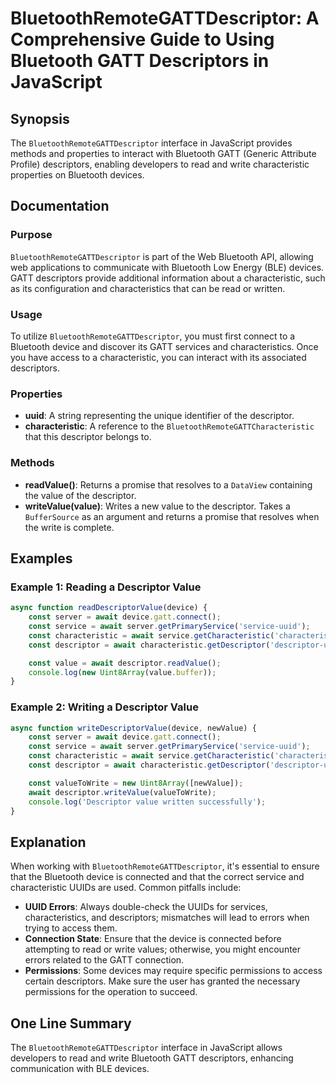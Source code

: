 <!--
Meta Description: # BluetoothRemoteGATTDescriptor: A Comprehensive Guide to Using Bluetooth GATT Descriptors in JavaScript ## Synopsis The `BluetoothRemoteGATTDescripto...
Meta Keywords: descriptor, characteristic, const, await, bluetooth
-->

# BluetoothRemoteGATTDescriptor: A Comprehensive Guide to Using Bluetooth GATT Descriptors in JavaScript

## Synopsis
The `BluetoothRemoteGATTDescriptor` interface in JavaScript provides methods and properties to interact with Bluetooth GATT (Generic Attribute Profile) descriptors, enabling developers to read and write characteristic properties on Bluetooth devices.

## Documentation
### Purpose
`BluetoothRemoteGATTDescriptor` is part of the Web Bluetooth API, allowing web applications to communicate with Bluetooth Low Energy (BLE) devices. GATT descriptors provide additional information about a characteristic, such as its configuration and characteristics that can be read or written.

### Usage
To utilize `BluetoothRemoteGATTDescriptor`, you must first connect to a Bluetooth device and discover its GATT services and characteristics. Once you have access to a characteristic, you can interact with its associated descriptors.

### Properties
- **uuid**: A string representing the unique identifier of the descriptor.
- **characteristic**: A reference to the `BluetoothRemoteGATTCharacteristic` that this descriptor belongs to.

### Methods
- **readValue()**: Returns a promise that resolves to a `DataView` containing the value of the descriptor.
- **writeValue(value)**: Writes a new value to the descriptor. Takes a `BufferSource` as an argument and returns a promise that resolves when the write is complete.

## Examples
### Example 1: Reading a Descriptor Value
```javascript
async function readDescriptorValue(device) {
    const server = await device.gatt.connect();
    const service = await server.getPrimaryService('service-uuid');
    const characteristic = await service.getCharacteristic('characteristic-uuid');
    const descriptor = await characteristic.getDescriptor('descriptor-uuid');

    const value = await descriptor.readValue();
    console.log(new Uint8Array(value.buffer));
}
```

### Example 2: Writing a Descriptor Value
```javascript
async function writeDescriptorValue(device, newValue) {
    const server = await device.gatt.connect();
    const service = await server.getPrimaryService('service-uuid');
    const characteristic = await service.getCharacteristic('characteristic-uuid');
    const descriptor = await characteristic.getDescriptor('descriptor-uuid');

    const valueToWrite = new Uint8Array([newValue]);
    await descriptor.writeValue(valueToWrite);
    console.log('Descriptor value written successfully');
}
```

## Explanation
When working with `BluetoothRemoteGATTDescriptor`, it's essential to ensure that the Bluetooth device is connected and that the correct service and characteristic UUIDs are used. Common pitfalls include:

- **UUID Errors**: Always double-check the UUIDs for services, characteristics, and descriptors; mismatches will lead to errors when trying to access them.
- **Connection State**: Ensure that the device is connected before attempting to read or write values; otherwise, you might encounter errors related to the GATT connection.
- **Permissions**: Some devices may require specific permissions to access certain descriptors. Make sure the user has granted the necessary permissions for the operation to succeed.

## One Line Summary
The `BluetoothRemoteGATTDescriptor` interface in JavaScript allows developers to read and write Bluetooth GATT descriptors, enhancing communication with BLE devices.